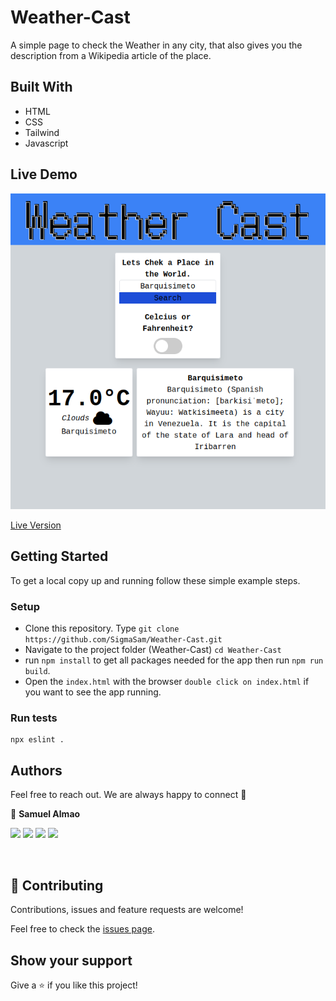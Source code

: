 # Weather-Cast

A simple page to check the Weather in any city, that also gives you the description from a Wikipedia article of the place.


## Built With

- HTML
- CSS
- Tailwind
- Javascript

## Live Demo

![Tracker](./assets/weathersnap.png)

[Live Version](https://github.com/SigmaSam/Weather-Cast/blob/main/dist/index.html)

## Getting Started

To get a local copy up and running follow these simple example steps.

### Setup

- Clone this repository. Type `git clone https://github.com/SigmaSam/Weather-Cast.git`
- Navigate to the project folder (Weather-Cast) `cd Weather-Cast`
- run `npm install` to get all packages needed for the app then run `npm run build`.
- Open the `index.html` with the browser `double click on index.html` if you want to see the app running.

### Run tests

```
npx eslint .
```

## Authors

Feel free to reach out. We are always happy to connect :slightly_smiling_face:

👤 **Samuel Almao**

[<code><img height="26" src="https://cdn.iconscout.com/icon/free/png-256/github-153-675523.png"></code>](https://github.com/SigmaSam)
[<code><img height="26" src="https://upload.wikimedia.org/wikipedia/sco/thumb/9/9f/Twitter_bird_logo_2012.svg/1200px-Twitter_bird_logo_2012.svg.png"></code>](https://twitter.com/DungeonSam)
[<code><img height="26" src="https://upload.wikimedia.org/wikipedia/commons/thumb/c/c9/Linkedin.svg/1200px-Linkedin.svg.png"></code>](https://www.linkedin.com/in/samuel-almao/)
[<code><img height="26" src="https://upload.wikimedia.org/wikipedia/commons/a/ab/Gmail_Icon.svg"></code>](mailto:samuelalmaoherrera@gmail.com)

​


## 🤝 Contributing

Contributions, issues and feature requests are welcome!

Feel free to check the <a href="https://github.com/SigmaSam/Weather-Cast/issues"> issues page</a>.

## Show your support

Give a ⭐️ if you like this project!
